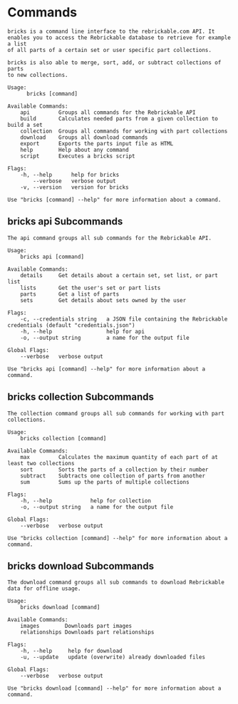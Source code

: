# Commands

    bricks is a command line interface to the rebrickable.com API. It
    enables you to access the Rebrickable database to retrieve for example a list
    of all parts of a certain set or user specific part collections.

    bricks is also able to merge, sort, add, or subtract collections of parts    
    to new collections.

    Usage:
          bricks [command]

    Available Commands:
        api         Groups all commands for the Rebrickable API
        build       Calculates needed parts from a given collection to build a set
        collection  Groups all commands for working with part collections
        download    Groups all download commands
        export      Exports the parts input file as HTML
        help        Help about any command
        script      Executes a bricks script

    Flags:
        -h, --help      help for bricks
            --verbose   verbose output
        -v, --version   version for bricks

    Use "bricks [command] --help" for more information about a command.

## bricks api Subcommands

    The api command groups all sub commands for the Rebrickable API.

    Usage:
        bricks api [command]

    Available Commands:
        details     Get details about a certain set, set list, or part list
        lists       Get the user's set or part lists
        parts       Get a list of parts
        sets        Get details about sets owned by the user

    Flags:
        -c, --credentials string   a JSON file containing the Rebrickable credentials (default "credentials.json")
        -h, --help                 help for api
        -o, --output string        a name for the output file

    Global Flags:
        --verbose   verbose output

    Use "bricks api [command] --help" for more information about a command.

## bricks collection Subcommands

    The collection command groups all sub commands for working with part collections.     

    Usage:
        bricks collection [command]

    Available Commands:
        max         Calculates the maximum quantity of each part of at least two collections
        sort        Sorts the parts of a collection by their number
        subtract    Subtracts one collection of parts from another
        sum         Sums up the parts of multiple collections

    Flags:
        -h, --help            help for collection
        -o, --output string   a name for the output file

    Global Flags:
        --verbose   verbose output

    Use "bricks collection [command] --help" for more information about a command.

## bricks download Subcommands

    The download command groups all sub commands to download Rebrickable data for offline usage.

    Usage:
        bricks download [command]

    Available Commands:
        images        Downloads part images
        relationships Downloads part relationships

    Flags:
        -h, --help     help for download
        -u, --update   update (overwrite) already downloaded files

    Global Flags:
        --verbose   verbose output

    Use "bricks download [command] --help" for more information about a command.

